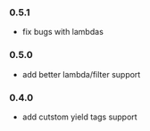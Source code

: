 ### 0.5.1

  - fix bugs with lambdas

### 0.5.0

  - add better lambda/filter support

### 0.4.0

  - add cutstom yield tags support